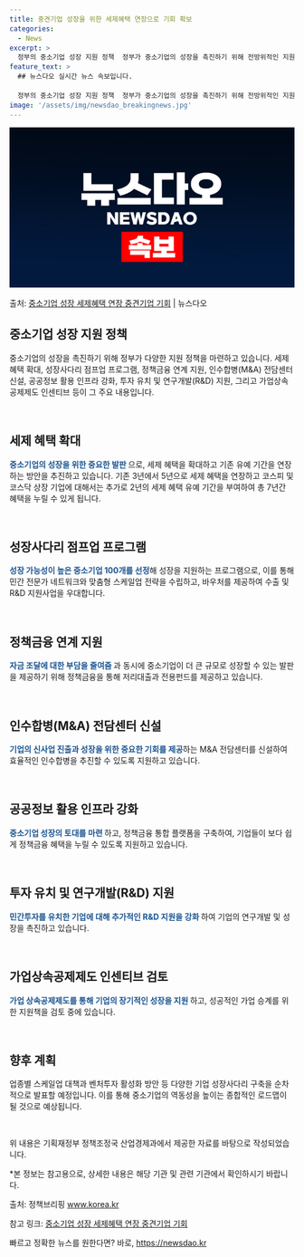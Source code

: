 ```yaml
---
title: 중견기업 성장을 위한 세제혜택 연장으로 기회 확보
categories:
  - News
excerpt: >
  정부의 중소기업 성장 지원 정책  정부가 중소기업의 성장을 촉진하기 위해 전방위적인 지원 정책을 마련했습니다…
feature_text: >
  ## 뉴스다오 실시간 뉴스 속보입니다.

  정부의 중소기업 성장 지원 정책  정부가 중소기업의 성장을 촉진하기 위해 전방위적인 지원 정책을 마련했습니다…
image: '/assets/img/newsdao_breakingnews.jpg'
---
```


![뉴스다오 속보](/assets/img/newsdao_breakingnews.jpg)

<p>출처: <a href="https://newsdao.kr/4030" rel="dofollow">중소기업 성장 세제혜택 연장 중견기업 기회</a> | 뉴스다오</p>

<h2 data-ke-size="size26">중소기업 성장 지원 정책</h2>
중소기업의 성장을 촉진하기 위해 정부가 다양한 지원 정책을 마련하고 있습니다. 세제 혜택 확대, 성장사다리 점프업 프로그램, 정책금융 연계 지원, 인수합병(M&A) 전담센터 신설, 공공정보 활용 인프라 강화, 투자 유치 및 연구개발(R&D) 지원, 그리고 가업상속공제제도 인센티브 등이 그 주요 내용입니다.

<p data-ke-size="size16">&nbsp;</p>

<h2 data-ke-size="size26">세제 혜택 확대</h2>
<b><span style="color: #1a5490;">중소기업의 성장을 위한 중요한 발판 </span></b>으로, 세제 혜택을 확대하고 기존 유예 기간을 연장하는 방안을 추진하고 있습니다. 기존 3년에서 5년으로 세제 혜택을 연장하고 코스피 및 코스닥 상장 기업에 대해서는 추가로 2년의 세제 혜택 유예 기간을 부여하여 총 7년간 혜택을 누릴 수 있게 됩니다.

<p data-ke-size="size16">&nbsp;</p>

<h2 data-ke-size="size26">성장사다리 점프업 프로그램</h2>
<b><span style="color: #1a5490;">성장 가능성이 높은 중소기업 100개를 선정</span></b>해 성장을 지원하는 프로그램으로, 이를 통해 민간 전문가 네트워크와 맞춤형 스케일업 전략을 수립하고, 바우처를 제공하여 수출 및 R&D 지원사업을 우대합니다.

<p data-ke-size="size16">&nbsp;</p>

<h2 data-ke-size="size26">정책금융 연계 지원</h2>
<b><span style="color: #1a5490;">자금 조달에 대한 부담을 줄여줌 </span></b>과 동시에 중소기업이 더 큰 규모로 성장할 수 있는 발판을 제공하기 위해 정책금융을 통해 저리대출과 전용펀드를 제공하고 있습니다.

<p data-ke-size="size16">&nbsp;</p>

<h2 data-ke-size="size26">인수합병(M&A) 전담센터 신설</h2>
<b><span style="color: #1a5490;">기업의 신사업 진출과 성장을 위한 중요한 기회를 제공</span></b>하는 M&A 전담센터를 신설하여 효율적인 인수합병을 추진할 수 있도록 지원하고 있습니다.

<p data-ke-size="size16">&nbsp;</p>

<h2 data-ke-size="size26">공공정보 활용 인프라 강화</h2>
<b><span style="color: #1a5490;">중소기업 성장의 토대를 마련 </span></b>하고, 정책금융 통합 플랫폼을 구축하여, 기업들이 보다 쉽게 정책금융 혜택을 누릴 수 있도록 지원하고 있습니다.

<p data-ke-size="size16">&nbsp;</p>

<h2 data-ke-size="size26">투자 유치 및 연구개발(R&D) 지원</h2>
<b><span style="color: #1a5490;">민간투자를 유치한 기업에 대해 추가적인 R&D 지원을 강화 </span></b>하여 기업의 연구개발 및 성장을 촉진하고 있습니다.

<p data-ke-size="size16">&nbsp;</p>

<h2 data-ke-size="size26">가업상속공제제도 인센티브 검토</h2>
<b><span style="color: #1a5490;">가업 상속공제제도를 통해 기업의 장기적인 성장을 지원 </span></b>하고, 성공적인 가업 승계를 위한 지원책을 검토 중에 있습니다.

<p data-ke-size="size16">&nbsp;</p>

<h2 data-ke-size="size26">향후 계획</h2>
업종별 스케일업 대책과 벤처투자 활성화 방안 등 다양한 기업 성장사다리 구축을 순차적으로 발표할 예정입니다. 이를 통해 중소기업의 역동성을 높이는 종합적인 로드맵이 될 것으로 예상됩니다.

<p data-ke-size="size16">&nbsp;</p>

위 내용은 기획재정부 정책조정국 산업경제과에서 제공한 자료를 바탕으로 작성되었습니다.

*본 정보는 참고용으로, 상세한 내용은 해당 기관 및 관련 기관에서 확인하시기 바랍니다.

출처: 정책브리핑 www.korea.kr

참고 링크: [중소기업 성장 세제혜택 연장 중견기업 기회](https://newsdao.kr/4030) 

빠르고 정확한 뉴스를 원한다면? 바로, <a href="https://newsdao.kr" rel="dofollow">https://newsdao.kr</a>



